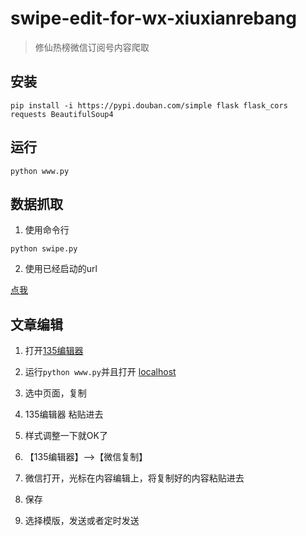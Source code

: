 # swipe-edit-for-wx-xiuxianrebang
> 修仙热榜微信订阅号内容爬取

## 安装

``` shell
pip install -i https://pypi.douban.com/simple flask flask_cors requests BeautifulSoup4 
```

## 运行

``` shell
python www.py
```

## 数据抓取

1. 使用命令行

``` shell
python swipe.py
```

2. 使用已经启动的url

[点我](http://127.0.0.1/update)

## 文章编辑

1. 打开[135编辑器](https://www.135editor.com/)

2. 运行`python www.py`并且打开 [localhost](http://localhost:5000)
3. 选中页面，复制
4. 135编辑器 粘贴进去
5. 样式调整一下就OK了
6. 【135编辑器】-->【微信复制】
7. 微信打开，光标在内容编辑上，将复制好的内容粘贴进去
8. 保存
9. 选择模版，发送或者定时发送

